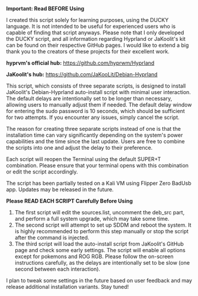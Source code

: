 **Important: Read BEFORE Using**

I created this script solely for learning purposes, using the DUCKY language. It is not intended to be useful for experienced users who is capable of finding that script anyways. 
Please note that I only developed the DUCKY script, and all information regarding Hyprland or JaKoolit's kit can be found on their respective GitHub pages. I would like to extend a big thank you to the creators of these projects for their excellent work.

**hyprvm's official hub:** https://github.com/hyprwm/Hyprland

**JaKoolit's hub:** https://github.com/JaKooLit/Debian-Hyprland

This script, which consists of three separate scripts, is designed to install JaKoolit's Debian-Hyprland auto-install script with minimal user interaction. The default delays are intentionally set to be longer than necessary, allowing users to manually adjust them if needed. The default delay window for entering the sudo password is 10 seconds, which should be sufficient for two attempts. If you encounter any issues, simply cancel the script.

The reason for creating three separate scripts instead of one is that the installation time can vary significantly depending on the system's power capabilities and the time since the last update. Users are free to combine the scripts into one and adjust the delay to their preference.

Each script will reopen the Terminal using the default SUPER+T combination. Please ensure that your terminal opens with this combination or edit the script accordingly.

The script has been partially tested on a Kali VM using Flipper Zero BadUsb app. Updates may be released in the future.

**Please READ EACH SCRIPT Carefully Before Using**

1. The first script will edit the sources.list, uncomment the deb_src part, and perform a full system upgrade, which may take some time.
2. The second script will attempt to set up SDDM and reboot the system. It is highly recommended to perform this step manually or stop the script after the command is injected.
3. The third script will load the auto-install script from JaKoolit's GitHub page and check some early settings. The script will enable all options except for pokemons and ROG RGB. Please follow the on-screen instructions carefully, as the delays are intentionally set to be slow (one second between each interaction).

I plan to tweak some settings in the future based on user feedback and may release additional installation variants. Stay tuned!
